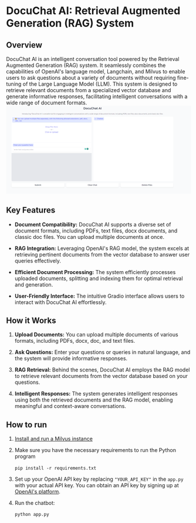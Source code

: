 # DocuChat AI: Retrieval Augmented Generation (RAG) System

## Overview

DocuChat AI is an intelligent conversation tool powered by the Retrieval Augmented Generation (RAG) system. It seamlessly combines the capabilities of OpenAI's language model, Langchain, and Milvus to enable users to ask questions about a variety of documents without requiring fine-tuning of the Large Language Model (LLM). This system is designed to retrieve relevant documents from a specialized vector database and generate informative responses, facilitating intelligent conversations with a wide range of document formats.
![screenshot of program](images/screenshot.png)
## Key Features

- **Document Compatibility:** DocuChat AI supports a diverse set of document formats, including PDFs, text files, docx documents, and classic doc files. You can upload multiple documents at once.

- **RAG Integration:** Leveraging OpenAI's RAG model, the system excels at retrieving pertinent documents from the vector database to answer user queries effectively.

- **Efficient Document Processing:** The system efficiently processes uploaded documents, splitting and indexing them for optimal retrieval and generation.

- **User-Friendly Interface:** The intuitive Gradio interface allows users to interact with DocuChat AI effortlessly.

## How it Works

1. **Upload Documents:** You can upload multiple documents of various formats, including PDFs, docx, doc, and text files.

2. **Ask Questions:** Enter your questions or queries in natural language, and the system will provide informative responses.

3. **RAG Retrieval:** Behind the scenes, DocuChat AI employs the RAG model to retrieve relevant documents from the vector database based on your questions.

4. **Intelligent Responses:** The system generates intelligent responses using both the retrieved documents and the RAG model, enabling meaningful and context-aware conversations.

## How to run

1. [Install and run a Milvus instance](https://milvus.io/docs/install_standalone-docker.md)

2. Make sure you have the necessary requirements to run the Python program

    `pip install -r requirements.txt`
3. Set up your OpenAI API key by replacing `"YOUR_API_KEY"` in the `app.py` with your actual API key. You can obtain an API key by signing up at [OpenAI's platform](https://platform.openai.com/).
4. Run the chatbot:

   ```bash
   python app.py
   ```
